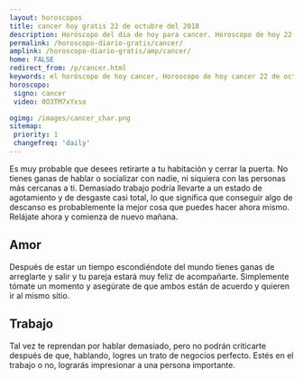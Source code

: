 ```yaml
---
layout: horoscopos
title: cancer hoy gratis 22 de octubre del 2018 
description: Horóscopo del dia de hoy para cancer. Horoscopo de hoy 22 de octubre del 2018. Las predicciones de amor, trabajo, vida personal gratis.
permalink: /horoscopo-diario-gratis/cancer/
amplink: /horoscopo-diario-gratis/amp/cancer/
home: FALSE
redirect_from: /p/cancer.html
keywords: el horóscopo de hoy cancer, Horoscopo de hoy cancer 22 de octubre del 2018,horóscopo del día,horoscopo del dia de hoy,horoscopo de hoy,horoscopo de hoy cancer,cancer hoy,signos zodiacales,horóscopo de hoy,horoscopos de hoy,horoscopo cancer hoy,horoscopo de cancer de hoy,horóscopo de hoy cancer,horoscopos,cancer de hoy,los horoscopos de hoy,cancer de hoy,cancer 22 de octubre del 2018,signos zodiacales 2018, el horoscopo de hoy
horoscopo:
 signo: cancer
 video: 0O3TM7xYxso

ogimg: /images/cancer_char.png
sitemap:
 priority: 1
 changefreq: 'daily'
---
```



Es muy probable que desees retirarte a tu habitación y cerrar la puerta. No tienes ganas de hablar o socializar con nadie, ni siquiera con las personas más cercanas a ti. Demasiado trabajo podría llevarte a un estado de agotamiento y de desgaste casi total, lo que significa que conseguir algo de descanso es probablemente la mejor cosa que puedes hacer ahora mismo. Relájate ahora y comienza de nuevo mañana.

## Amor

Después de estar un tiempo escondiéndote del mundo tienes ganas de arreglarte y salir y tu pareja estará muy feliz de acompañarte. Simplemente tómate un momento y asegúrate de que ambos están de acuerdo y quieren ir al mismo sitio.

## Trabajo

Tal vez te reprendan por hablar demasiado, pero no podrán criticarte después de que, hablando, logres un trato de negocios perfecto. Estés en el trabajo o no, lograrás impresionar a una persona importante.